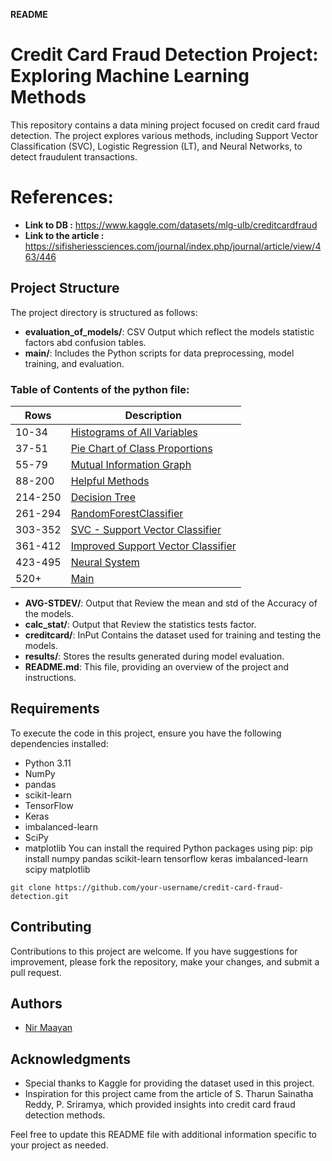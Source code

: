 **README**
# Credit Card Fraud Detection Project: Exploring Machine Learning Methods

This repository contains a data mining project focused on credit card fraud detection. The project explores various methods, including Support Vector Classification (SVC), Logistic Regression (LT), and Neural Networks, to detect fraudulent transactions.

# References:
- **Link to DB :** https://www.kaggle.com/datasets/mlg-ulb/creditcardfraud
- **Link to the article :** https://sifisheriessciences.com/journal/index.php/journal/article/view/463/446

## Project Structure
The project directory is structured as follows:

- **evaluation_of_models/**: CSV Output which reflect the models statistic factors abd confusion tables.
- **main/**: Includes the Python scripts for data preprocessing, model training, and evaluation.

### Table of Contents of the python file:

| Rows     | Description                                                               |
|----------|---------------------------------------------------------------------------|
| 10-34    | [Histograms of All Variables](#histograms-of-all-variables)               |
| 37-51    | [Pie Chart of Class Proportions](#pie-chart-of-class-proportions)         |
| 55-79    | [Mutual Information Graph](#mutual-information-graph)                     |
| 88-200   | [Helpful Methods](#helpful-methods)                                       |
| 214-250  | [Decision Tree](#decision-tree)                                           |
| 261-294  | [RandomForestClassifier](#randomforestclassifier)                         |
| 303-352  | [SVC - Support Vector Classifier](#svc---support-vector-classifier)       |
| 361-412  | [Improved Support Vector Classifier](#improved-support-vector-classifier) |
| 423-495  | [Neural System](#neural-system)                                           |
| 520+     | [Main](#main)                                                             |

- **AVG-STDEV/**: Output that Review the mean and std of the Accuracy of the models.
- **calc_stat/**: Output that Review the statistics tests factor.
- **creditcard/**: InPut Contains the dataset used for training and testing the models.
- **results/**: Stores the results generated during model evaluation.
- **README.md**: This file, providing an overview of the project and instructions.

## Requirements

To execute the code in this project, ensure you have the following dependencies installed:

- Python 3.11
- NumPy
- pandas
- scikit-learn
- TensorFlow
- Keras
- imbalanced-learn
- SciPy
- matplotlib
You can install the required Python packages using pip:
pip install numpy pandas scikit-learn tensorflow keras imbalanced-learn scipy matplotlib

```
git clone https://github.com/your-username/credit-card-fraud-detection.git
```

## Contributing

Contributions to this project are welcome. If you have suggestions for improvement, please fork the repository, make your changes, and submit a pull request.

## Authors

- [Nir Maayan](https://github.com/nirma100)

## Acknowledgments

- Special thanks to Kaggle for providing the dataset used in this project.
- Inspiration for this project came from the article of S. Tharun Sainatha Reddy, P. Sriramya, which provided insights into credit card fraud detection methods.

Feel free to update this README file with additional information specific to your project as needed.
